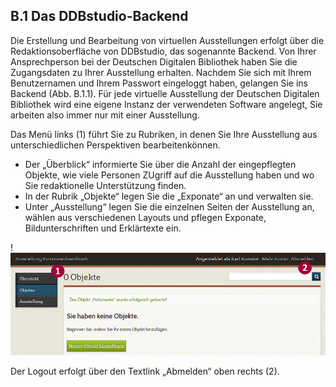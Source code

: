 ## B.1 Das DDBstudio-Backend

Die Erstellung und Bearbeitung von virtuellen Ausstellungen erfolgt über die Redaktionsoberfläche von DDBstudio, das sogenannte Backend. Von Ihrer Ansprechperson bei der Deutschen Digitalen Bibliothek haben Sie die Zugangsdaten zu Ihrer Ausstellung erhalten. Nachdem Sie sich mit Ihrem Benutzernamen und Ihrem Passwort eingeloggt haben, gelangen Sie ins Backend (Abb. B.1.1). Für jede virtuelle Ausstellung der Deutschen Digitalen Bibliothek wird eine eigene Instanz der verwendeten Software angelegt, Sie arbeiten also immer nur mit einer Ausstellung.

Das Menü links (<span class="red-circle">1</span>) führt Sie zu Rubriken, in denen Sie Ihre Ausstellung aus unterschiedlichen Perspektiven bearbeitenkönnen.
* Der „Überblick“ informierte Sie über die Anzahl der eingepflegten Objekte, wie viele Personen ZUgriff auf die Ausstellung haben und wo Sie redaktionelle Unterstützung finden. 
* In der Rubrik „Objekte“ legen Sie die „Exponate“ an und verwalten sie.
* Unter „Ausstellung“ legen Sie die einzelnen Seiten der Ausstellung an, wählen aus verschiedenen Layouts und pflegen Exponate, Bildunterschriften und Erklärtexte ein. 

!![Abb. B.1.1 Das Backend einer neu angelegten Omeka-Installation ][B-1-1]

Der Logout erfolgt über den Textlink „Abmelden“ oben rechts (<span class="red-circle">2</span>).

[B-1-1]: img/B-1-1.jpg "Abb. B.1.1 Das Backend einer neu angelegten Omeka-Installation"
